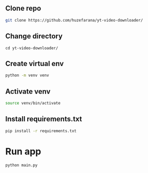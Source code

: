 ## Clone repo
```bash
git clone https://github.com/huzefarana/yt-video-downloader/
```
## Change directory
```base
cd yt-video-downloader/
```
## Create virtual env
```bash
python -m venv venv
```
## Activate venv
```bash
source venv/bin/activate
```
## Install requirements.txt
```bash
pip install -r requirements.txt
```
# Run app
```bash
python main.py
```

